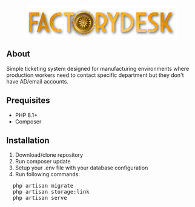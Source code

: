 <p align="center"><img src="public/img/factorydesk-logo.png" width="400"></p>


## About
Simple ticketing system designed for manufacturing environments where production workers need to contact specific department but they don't have AD/email accounts.

## Prequisites
- PHP 8.1+
- Composer

## Installation
1. Download/clone repository
2. Run composer update
3. Setup your .env file with your database configuration
4. Run following commands:
<pre>
  php artisan migrate
  php artisan storage:link
  php artisan serve
</pre>
